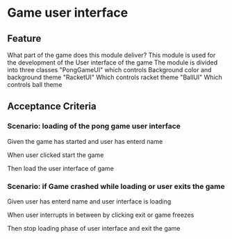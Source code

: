 # Game user interface

## Feature

What part of the game does this module deliver?
This module is used for the development of the User interface
of the game
The module is divided into three classes
"PongGameUI" which controls Background color and background theme
"RacketUI" Which controls racket theme
"BallUI" Which controls ball theme

## Acceptance Criteria

### Scenario: loading of the pong game user interface

  Given the game has started and user has enterd name

  When user clicked start the game

  Then load the user interface of game

### Scenario: if Game crashed while loading or user exits the game

  Given user has enterd name and user interface is loading
  
  When user interrupts in between by clicking exit or game freezes
  
  Then stop loading phase of user interface and exit the game
